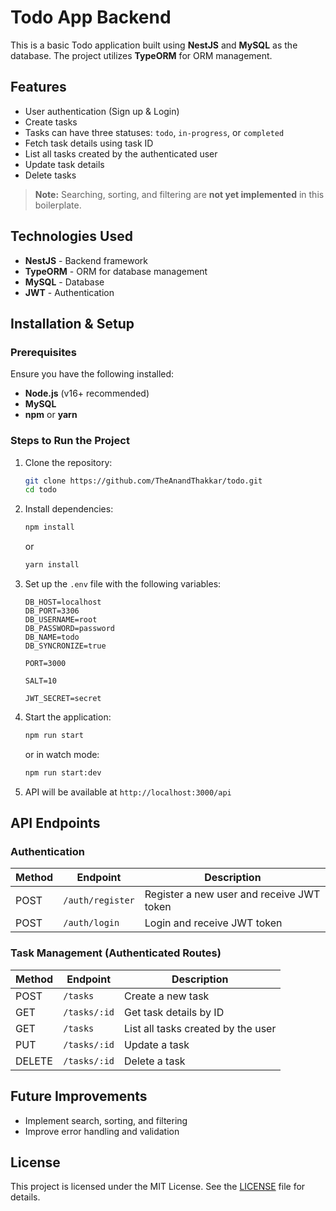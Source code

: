 # Todo App Backend

This is a basic Todo application built using **NestJS** and **MySQL** as the database. The project utilizes **TypeORM** for ORM management.

## Features

- User authentication (Sign up & Login)
- Create tasks
- Tasks can have three statuses: `todo`, `in-progress`, or `completed`
- Fetch task details using task ID
- List all tasks created by the authenticated user
- Update task details
- Delete tasks

> **Note:** Searching, sorting, and filtering are **not yet implemented** in this boilerplate.

## Technologies Used

- **NestJS** - Backend framework
- **TypeORM** - ORM for database management
- **MySQL** - Database
- **JWT** - Authentication

## Installation & Setup

### Prerequisites

Ensure you have the following installed:

- **Node.js** (v16+ recommended)
- **MySQL**
- **npm** or **yarn**

### Steps to Run the Project

1. Clone the repository:

   ```sh
   git clone https://github.com/TheAnandThakkar/todo.git
   cd todo
   ```

2. Install dependencies:

   ```sh
   npm install
   ```

   or

   ```sh
   yarn install
   ```

3. Set up the `.env` file with the following variables:

   ```env
   DB_HOST=localhost
   DB_PORT=3306
   DB_USERNAME=root
   DB_PASSWORD=password
   DB_NAME=todo
   DB_SYNCRONIZE=true

   PORT=3000

   SALT=10

   JWT_SECRET=secret
   ```

4. Start the application:

   ```sh
   npm run start
   ```

   or in watch mode:

   ```sh
   npm run start:dev
   ```

5. API will be available at `http://localhost:3000/api`

## API Endpoints

### Authentication

| Method | Endpoint         | Description                               |
| ------ | ---------------- | ----------------------------------------- |
| POST   | `/auth/register` | Register a new user and receive JWT token |
| POST   | `/auth/login`    | Login and receive JWT token               |

### Task Management (Authenticated Routes)

| Method | Endpoint     | Description                        |
| ------ | ------------ | ---------------------------------- |
| POST   | `/tasks`     | Create a new task                  |
| GET    | `/tasks/:id` | Get task details by ID             |
| GET    | `/tasks`     | List all tasks created by the user |
| PUT    | `/tasks/:id` | Update a task                      |
| DELETE | `/tasks/:id` | Delete a task                      |

## Future Improvements

- Implement search, sorting, and filtering
- Improve error handling and validation

## License

This project is licensed under the MIT License. See the [LICENSE](LICENSE) file for details.
